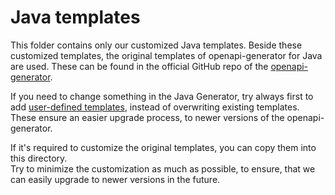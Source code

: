 # Java templates

This folder contains only our customized Java templates. Beside these customized templates,
the original templates of openapi-generator for Java are used. These can be found in the
official GitHub repo of the [openapi-generator](https://github.com/OpenAPITools/openapi-generator/tree/v7.14.0/modules/openapi-generator/src/main/resources/Java).

If you need to change something in the Java Generator, try always first to add
[user-defined templates](https://openapi-generator.tech/docs/customization#user-defined-templates),
instead of overwriting existing templates. These ensure an easier upgrade process, to newer
versions of the openapi-generator.

If it's required to customize the original templates, you can copy them into this directory.  
Try to minimize the customization as much as possible, to ensure, that we can easily upgrade
to newer versions in the future.  
